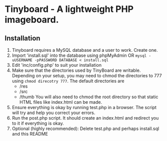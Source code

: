 # Tinyboard - A lightweight PHP imageboard.

## Installation
 1. Tinyboard requires a MySQL database and a user to work. Create one.
 2. Import 'install.sql' into the database
  using phpMyAdmin
   OR
  `mysql -uUSERNAME -pPASSWORD DATABASE < install.sql`
 3. Edit 'inc/config.php' to suit your installation
 4. Make sure that the directories used by TinyBoard are writable. Depending on your setup, you may need to chmod the directories to 777 using `chmod direcotry 777`.
  The default directories are
	- /res
	- /src
	- /thumb
  You will also need to chmod the root directory so that static HTML files like index.html can be made.
 5. Ensure everything is okay by running test.php in a browser. The script will try and help you correct your errors.
 6. Run the post.php script. It should create an index.html and redirect you to it if everything is okay.
 7. Optional (highly recommended): Delete test.php and perhaps install.sql and this README

